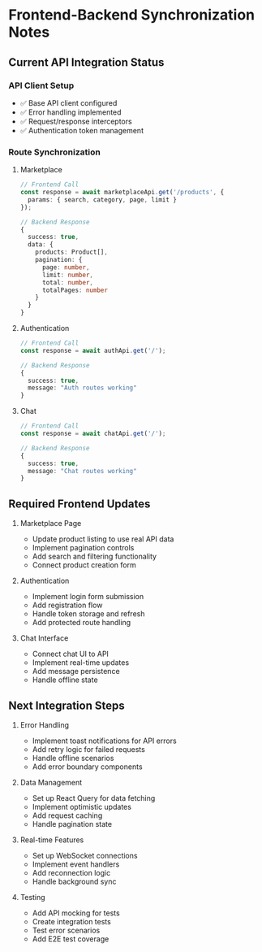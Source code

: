 # Frontend-Backend Synchronization Notes

## Current API Integration Status

### API Client Setup
- ✅ Base API client configured
- ✅ Error handling implemented
- ✅ Request/response interceptors
- ✅ Authentication token management

### Route Synchronization
1. Marketplace
   ```typescript
   // Frontend Call
   const response = await marketplaceApi.get('/products', {
     params: { search, category, page, limit }
   });

   // Backend Response
   {
     success: true,
     data: {
       products: Product[],
       pagination: {
         page: number,
         limit: number,
         total: number,
         totalPages: number
       }
     }
   }
   ```

2. Authentication
   ```typescript
   // Frontend Call
   const response = await authApi.get('/');

   // Backend Response
   {
     success: true,
     message: "Auth routes working"
   }
   ```

3. Chat
   ```typescript
   // Frontend Call
   const response = await chatApi.get('/');

   // Backend Response
   {
     success: true,
     message: "Chat routes working"
   }
   ```

## Required Frontend Updates

1. Marketplace Page
   - Update product listing to use real API data
   - Implement pagination controls
   - Add search and filtering functionality
   - Connect product creation form

2. Authentication
   - Implement login form submission
   - Add registration flow
   - Handle token storage and refresh
   - Add protected route handling

3. Chat Interface
   - Connect chat UI to API
   - Implement real-time updates
   - Add message persistence
   - Handle offline state

## Next Integration Steps

1. Error Handling
   - Implement toast notifications for API errors
   - Add retry logic for failed requests
   - Handle offline scenarios
   - Add error boundary components

2. Data Management
   - Set up React Query for data fetching
   - Implement optimistic updates
   - Add request caching
   - Handle pagination state

3. Real-time Features
   - Set up WebSocket connections
   - Implement event handlers
   - Add reconnection logic
   - Handle background sync

4. Testing
   - Add API mocking for tests
   - Create integration tests
   - Test error scenarios
   - Add E2E test coverage